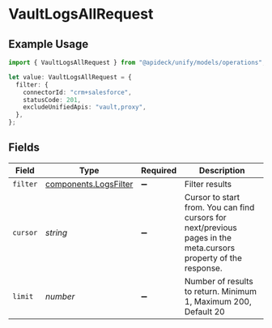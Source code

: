 # VaultLogsAllRequest

## Example Usage

```typescript
import { VaultLogsAllRequest } from "@apideck/unify/models/operations";

let value: VaultLogsAllRequest = {
  filter: {
    connectorId: "crm+salesforce",
    statusCode: 201,
    excludeUnifiedApis: "vault,proxy",
  },
};
```

## Fields

| Field                                                                                                            | Type                                                                                                             | Required                                                                                                         | Description                                                                                                      |
| ---------------------------------------------------------------------------------------------------------------- | ---------------------------------------------------------------------------------------------------------------- | ---------------------------------------------------------------------------------------------------------------- | ---------------------------------------------------------------------------------------------------------------- |
| `filter`                                                                                                         | [components.LogsFilter](../../models/components/logsfilter.md)                                                   | :heavy_minus_sign:                                                                                               | Filter results                                                                                                   |
| `cursor`                                                                                                         | *string*                                                                                                         | :heavy_minus_sign:                                                                                               | Cursor to start from. You can find cursors for next/previous pages in the meta.cursors property of the response. |
| `limit`                                                                                                          | *number*                                                                                                         | :heavy_minus_sign:                                                                                               | Number of results to return. Minimum 1, Maximum 200, Default 20                                                  |